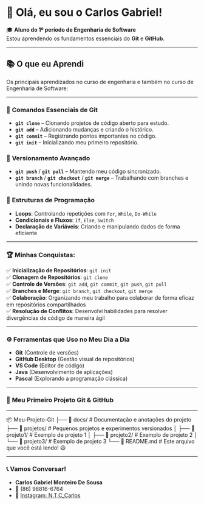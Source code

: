 
# 👋 Olá, eu sou o Carlos Gabriel!  
🎓 **Aluno do 1º período de Engenharia de Software**  
Estou aprendendo os fundamentos essenciais do **Git** e **GitHub**.

---

## 📚 **O que eu Aprendi**  
Os principais aprendizados no curso de engenharia e também no curso de Engenharia de Software:

---

### 🔹 **Comandos Essenciais de Git**
- **`git clone`** – Clonando projetos de código aberto para estudo.  
- **`git add`** – Adicionando mudanças e criando o histórico. 
- **`git commit`** – Registrando pontos importantes no código.
- **`git init`** – Inicializando meu primeiro repositório. 

### 🔹 **Versionamento Avançado**
- **`git push`** / **`git pull`** – Mantendo meu código sincronizado. 
- **`git branch`** / **`git checkout`** / **`git merge`** – Trabalhando com branches e unindo novas funcionalidades. 

### 🔹 **Estruturas de Programação**
- **Loops**: Controlando repetições com `For`, `While`, `Do-While` 
- **Condicionais e Fluxos**: `If`, `Else`, `Switch`  
- **Declaração de Variáveis**: Criando e manipulando dados de forma eficiente  

---


###  🏆 **Minhas Conquistas**:   
✅ **Inicialização de Repositórios**: `git init`  
✅ **Clonagem de Repositórios**: `git clone`  
✅ **Controle de Versões**: `git add`, `git commit`, `git push`, `git pull`  
✅ **Branches e Merge**: `git branch`, `git checkout`, `git merge`  
✅ **Colaboração**: Organizando meu trabalho para colaborar de forma eficaz em repositórios compartilhados  
✅ **Resolução de Conflitos**: Desenvolvi habilidades para resolver divergências de código de maneira ágil

---

### ⚙️ **Ferramentas que Uso no Meu Dia a Dia**  

- **Git** (Controle de versões)  
- **GitHub Desktop** (Gestão visual de repositórios)  
- **VS Code** (Editor de código)  
- **Java** (Desenvolvimento de aplicações)  
- **Pascal** (Explorando a programação clássica)

---

### 🚀 **Meu Primeiro Projeto Git & GitHub** 

---

📦 Meu-Projeto-Git
├── 📁 docs/          # Documentação e anotações do projeto
├── 📁 projetos/      # Pequenos projetos e experimentos versionados
│   ├── 📂 projeto1/  # Exemplo de projeto 1
│   ├── 📂 projeto2/  # Exemplo de projeto 2
│   └── 📂 projeto3/  # Exemplo de projeto 3
└── 📄 README.md      # Este arquivo que você está lendo! 😃

---

### 📞 **Vamos Conversar!**  
- **Carlos Gabriel Monteiro De Sousa**  
- 📱 (86) 98816-6764  
- 📸 [Instagram: N.T.C_Carlos](https://www.instagram.com/ntc_carlos)
